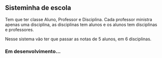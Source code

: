 ## Sisteminha de escola

Tem que ter classe Aluno, Professor e Disciplina.
Cada professor ministra apenas uma disciplina, as
disciplinas tem alunos e os alunos tem disciplinas e professores.

Nesse sistema vão ter que passar as notas de 5 alunos, em 6 disciplinas.

### Em desenvolvimento...
